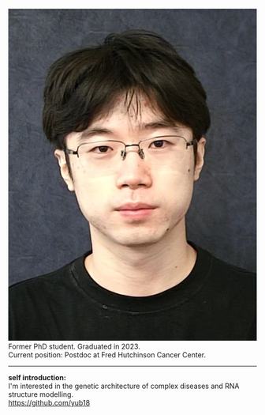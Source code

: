 ![Yu Bo](https://raw.githubusercontent.com/houlresearch/Tests/main/yubo.jpg)  
Former PhD student. Graduated in 2023.  
Current position: Postdoc at Fred Hutchinson Cancer Center.  
***
**self introduction:**  
I'm interested in the genetic architecture of complex diseases and RNA structure modelling.  
<https://github.com/yub18>
